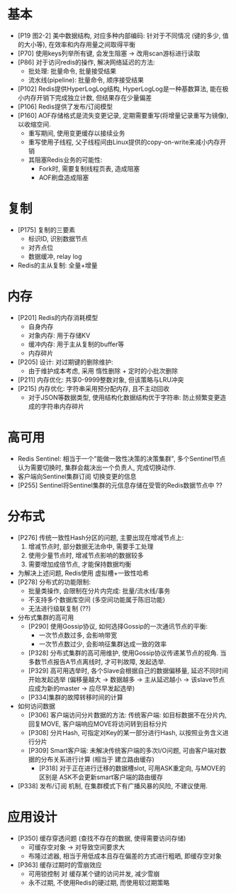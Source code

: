 # 基本

- [P19 图2-2] 美中数据结构, 对应多种内部编码: 针对于不同情况 (键的多少, 值的大小等), 在效率和内存用量之间取得平衡
- [P70] 使用keys列举所有键, 会发生阻塞 -> 改用scan游标进行读取
- [P86] 对于访问redis的操作, 解决网络延迟的方法: 
  - 批处理: 批量命令, 批量接受结果
  - 流水线(pipeline): 批量命令, 顺序接受结果
- [P102] Redis提供HyperLogLog结构, HyperLogLog是一种基数算法, 能在极小内存开销下完成独立计数, 但结果存在少量偏差
- [P106] Redis提供了发布/订阅模型
- [P160] AOF存储格式是流失变更记录, 定期需要重写(将增量记录重写为镜像), 以收缩空间. 
  - 重写期间, 使用变更缓存以接续业务
  - 重写使用子线程, 父子线程间由Linux提供的copy-on-write来减小内存开销
  - 其阻塞Redis业务的可能性: 
    - Fork时, 需要复制线程页表, 造成阻塞
    - AOF刷盘造成阻塞

# 复制

- [P175] 复制的三要素
  - 标识ID, 识别数据节点
  - 对齐点位
  - 数据缓冲, relay log
- Redis的主从复制: 全量+增量

# 内存

- [P201] Redis的内存消耗模型
  - 自身内存
  - 对象内存: 用于存储KV
  - 缓冲内存: 用于主从复制的buffer等
  - 内存碎片
- [P205] 设计: 对过期键的删除维护:
  - 由于维护成本考虑, 采用 惰性删除 + 定时的小批次删除
- [P211] 内存优化: 共享0-9999整数对象, 但该策略与LRU冲突
- [P215] 内存优化: 字符串采用预分配内存, 且不主动回收
  - 对于JSON等数据类型, 使用结构化数据结构优于字符串: 防止频繁变更造成的字符串内存碎片

# 高可用

- Redis Sentinel: 相当于一个"能做一致性决策的决策集群", 多个Sentinel节点认为需要切换时, 集群会裁决出一个负责人, 完成切换动作. 
- 客户端向Sentinel集群订阅 切换变更的信息
- [P255] Sentinel将Sentinel集群的元信息存储在受管的Redis数据节点中 ??

# 分布式
- [P276] 传统一致性Hash分区的问题, 主要出现在增减节点上: 
  1. 增减节点时, 部分数据无法命中, 需要手工处理
  2. 使用少量节点时, 增减节点影响的数据较多
  3. 需要增加成倍节点, 才能保持数据均衡
- 为解决上述问题, Redis使用 虚拟槽+一致性哈希
- [P278] 分布式的功能限制:
  - 批量类操作, 会限制在分片内完成: 批量/流水线/事务
  - 不支持多个数据库空间 (多空间功能属于陈旧功能)
  - 无法进行级联复制 (??)
- 分布式集群的高可用 
  - [P290] 使用Gossip协议, 如何选择Gossip的一次通讯节点的平衡: 
    - 一次节点数过多, 会影响带宽
    - 一次节点数过少, 会影响征集群达成一致的效率
  - [P328] 分布式集群的高可用维护, 使用Gossip协议传递某节点的视角. 当多数节点报告A节点离线时, 才可判故障, 发起选举.
  - [P329] 高可用选举时, 各个Slave会根据自己的数据偏移量, 延迟不同时间开始发起选举 (偏移量越大 -> 数据越多 -> 主从延迟越小 -> 该slave节点应成为新的master -> 应尽早发起选举)
  - [P334]集群的故障转移时间的计算
- 如何访问数据
  - [P306] 客户端访问分片数据的方法: 传统客户端: 如目标数据不在分片内, 回复MOVE, 客户端响应MOVE将访问转到目标分片
  - [P308] 分片Hash, 可指定对Key的某一部分进行Hash, 以按照业务含义进行分片
  - [P309] Smart客户端: 未解决传统客户端的多次I/O问题, 可由客户端对数据的分布关系进行计算 (相当于 建立路由缓存)
    - [P318] 对于正在进行迁移的数据槽slot, 可用ASK重定向, 与MOVE的区别是 ASK不会更新smart客户端的路由缓存
- [P338] 发布/订阅 机制, 在集群模式下有广播风暴的风险, 不建议使用.

# 应用设计

- [P350] 缓存穿透问题 (查找不存在的数据, 使得需要访问存储)
  - 可缓存空对象 -> 对导致空间要求大
  - 布隆过滤器, 相当于用低成本且存在偏差的方式进行粗晒, 即缓存空对象
- [P363] 缓存过期时的雪崩效应
  - 可用锁控制 对 缓存某个键的访问并发, 减少雪崩
  - 永不过期, 不使用Redis的硬过期, 而使用软过期策略
